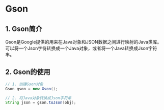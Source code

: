 # Gson

## 1. Gson简介

Gson是Google提供的用来在Java对象和JSON数据之间进行映射的Java类库。可以将一个Json字符转换成一个Java对象，或者将一个Java转换成Json字符串。

## 2. Gson的使用

```java
// 1. 创建Gson对象
Gson gson = new Gson();

// 2. 将Java对象转换成Json字符串
String json = gson.toJson(obj);
```

